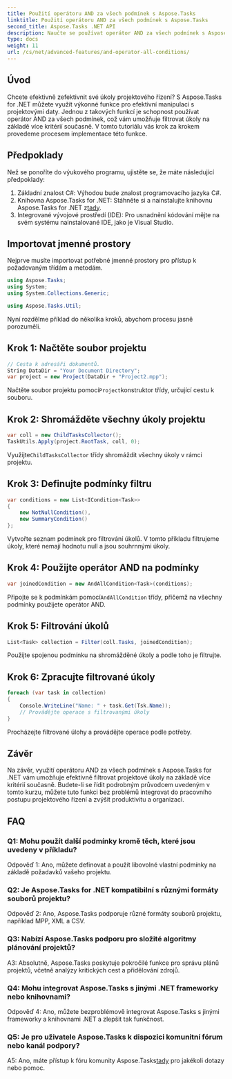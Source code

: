 ```yaml
---
title: Použití operátoru AND za všech podmínek s Aspose.Tasks
linktitle: Použití operátoru AND za všech podmínek s Aspose.Tasks
second_title: Aspose.Tasks .NET API
description: Naučte se používat operátor AND za všech podmínek s Aspose.Tasks for .NET k efektivnímu filtrování projektových úkolů.
type: docs
weight: 11
url: /cs/net/advanced-features/and-operator-all-conditions/
---
```

## Úvod

Chcete efektivně zefektivnit své úkoly projektového řízení? S Aspose.Tasks for .NET můžete využít výkonné funkce pro efektivní manipulaci s projektovými daty. Jednou z takových funkcí je schopnost používat operátor AND za všech podmínek, což vám umožňuje filtrovat úkoly na základě více kritérií současně. V tomto tutoriálu vás krok za krokem provedeme procesem implementace této funkce.

## Předpoklady

Než se ponoříte do výukového programu, ujistěte se, že máte následující předpoklady:

1. Základní znalost C#: Výhodou bude znalost programovacího jazyka C#.
2.  Knihovna Aspose.Tasks for .NET: Stáhněte si a nainstalujte knihovnu Aspose.Tasks for .NET z[tady](https://releases.aspose.com/tasks/net/).
3. Integrované vývojové prostředí (IDE): Pro usnadnění kódování mějte na svém systému nainstalované IDE, jako je Visual Studio.

## Importovat jmenné prostory

Nejprve musíte importovat potřebné jmenné prostory pro přístup k požadovaným třídám a metodám.

```csharp
using Aspose.Tasks;
using System;
using System.Collections.Generic;

using Aspose.Tasks.Util;

```

Nyní rozdělme příklad do několika kroků, abychom procesu jasně porozuměli.

## Krok 1: Načtěte soubor projektu

```csharp
// Cesta k adresáři dokumentů.
String DataDir = "Your Document Directory";
var project = new Project(DataDir + "Project2.mpp");
```

 Načtěte soubor projektu pomocí`Project`konstruktor třídy, určující cestu k souboru.

## Krok 2: Shromážděte všechny úkoly projektu

```csharp
var coll = new ChildTasksCollector();
TaskUtils.Apply(project.RootTask, coll, 0);
```

 Využijte`ChildTasksCollector` třídy shromáždit všechny úkoly v rámci projektu.

## Krok 3: Definujte podmínky filtru

```csharp
var conditions = new List<ICondition<Task>>
{
    new NotNullCondition(),
    new SummaryCondition()
};
```

Vytvořte seznam podmínek pro filtrování úkolů. V tomto příkladu filtrujeme úkoly, které nemají hodnotu null a jsou souhrnnými úkoly.

## Krok 4: Použijte operátor AND na podmínky

```csharp
var joinedCondition = new AndAllCondition<Task>(conditions);
```

 Připojte se k podmínkám pomocí`AndAllCondition` třídy, přičemž na všechny podmínky použijete operátor AND.

## Krok 5: Filtrování úkolů

```csharp
List<Task> collection = Filter(coll.Tasks, joinedCondition);
```

Použijte spojenou podmínku na shromážděné úkoly a podle toho je filtrujte.

## Krok 6: Zpracujte filtrované úkoly

```csharp
foreach (var task in collection)
{
    Console.WriteLine("Name: " + task.Get(Tsk.Name));
    // Provádějte operace s filtrovanými úkoly
}
```

Procházejte filtrované úlohy a provádějte operace podle potřeby.

## Závěr

Na závěr, využití operátoru AND za všech podmínek s Aspose.Tasks for .NET vám umožňuje efektivně filtrovat projektové úkoly na základě více kritérií současně. Budete-li se řídit podrobným průvodcem uvedeným v tomto kurzu, můžete tuto funkci bez problémů integrovat do pracovního postupu projektového řízení a zvýšit produktivitu a organizaci.

## FAQ

### Q1: Mohu použít další podmínky kromě těch, které jsou uvedeny v příkladu?

Odpověď 1: Ano, můžete definovat a použít libovolné vlastní podmínky na základě požadavků vašeho projektu.

### Q2: Je Aspose.Tasks for .NET kompatibilní s různými formáty souborů projektu?

Odpověď 2: Ano, Aspose.Tasks podporuje různé formáty souborů projektu, například MPP, XML a CSV.

### Q3: Nabízí Aspose.Tasks podporu pro složité algoritmy plánování projektů?

A3: Absolutně, Aspose.Tasks poskytuje pokročilé funkce pro správu plánů projektů, včetně analýzy kritických cest a přidělování zdrojů.

### Q4: Mohu integrovat Aspose.Tasks s jinými .NET frameworky nebo knihovnami?

Odpověď 4: Ano, můžete bezproblémově integrovat Aspose.Tasks s jinými frameworky a knihovnami .NET a zlepšit tak funkčnost.

### Q5: Je pro uživatele Aspose.Tasks k dispozici komunitní fórum nebo kanál podpory?

 A5: Ano, máte přístup k fóru komunity Aspose.Tasks[tady](https://forum.aspose.com/c/tasks/15) pro jakékoli dotazy nebo pomoc.